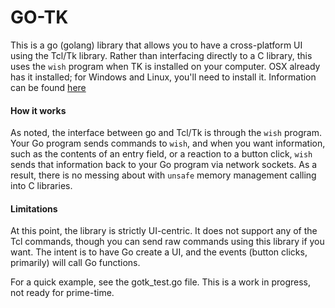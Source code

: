 # GO-TK
This is a go (golang) library that allows you to have a
cross-platform UI using the Tcl/Tk library. Rather than interfacing
directly to a C library, this uses the `wish` program when TK
is installed on your computer. OSX already has it installed; for Windows
and Linux, you'll need to install it. Information can be found
[here](https://www.tcl.tk/software/tcltk/)

#### How it works
As noted, the interface between go and Tcl/Tk is through the `wish`
program. Your Go program sends commands to `wish`, and when you want
information, such as the contents of an entry field, or a reaction
to a button click, `wish` sends that information back to your Go program
via network sockets. As a result, there is no messing about with
`unsafe` memory management calling into C libraries.

#### Limitations
At this point, the library is strictly UI-centric. It does not support
any of the Tcl commands, though you can send raw commands using
this library if you want. The intent is to have Go create a UI, and
the events (button clicks, primarily) will call Go functions.

For a quick example, see the gotk_test.go file.
This is a work in progress, not ready for prime-time.
